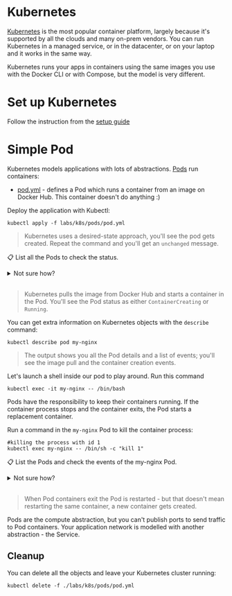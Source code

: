 # Kubernetes

[Kubernetes](https://kubernetes.io) is the most popular container platform, largely because it's supported by all the clouds and many on-prem vendors. You can run Kubernetes in a managed service, or in the datacenter, or on your laptop and it works in the same way.

Kubernetes runs your apps in containers using the same images you use with the Docker CLI or with Compose, but the model is very different.

# Set up Kubernetes

Follow the instruction from the [setup guide](/setup/README.md#running-a-local-kubernetes-cluster)

# Simple Pod

Kubernetes models applications with lots of abstractions. [Pods](https://kubernetes.io/docs/concepts/workloads/pods/) run containers:

- [pod.yml](./pod.yml) - defines a Pod which runs a container from an image on Docker Hub. This container doesn't do anything :)

Deploy the application with Kubectl:

``` 
kubectl apply -f labs/k8s/pods/pod.yml
```

> Kubernetes uses a desired-state approach, you'll see the pod gets created. Repeat the command and you'll get an `unchanged` message.

📋 List all the Pods to check the status.

<details>
  <summary>Not sure how?</summary>

```shell
# kubectl uses a standard [verb] [object] syntax:
kubectl get pods
```

</details><br/>

> Kubernetes pulls the image from Docker Hub and starts a container in the Pod. You'll see the Pod status as either `ContainerCreating` or `Running`.

You can get extra information on Kubernetes objects with the `describe` command:

```shell
kubectl describe pod my-nginx
```

> The output shows you all the Pod details and a list of events; you'll see the image pull and the container creation events.

Let's launch a shell inside our pod to play around. Run this command

```shell
kubectl exec -it my-nginx -- /bin/bash
```

Pods have the responsibility to keep their containers running. If the container process stops and the container exits, the Pod starts a replacement container.

Run a command in the `my-nginx` Pod to kill the container process:

```shell
#killing the process with id 1
kubectl exec my-nginx -- /bin/sh -c "kill 1"
```

📋 List the Pods and check the events of the my-nginx Pod.

<details>
  <summary>Not sure how?</summary>

```shell
# the Pod list shows the restart count:
kubectl get pods

# the details show the container being replaced:
kubectl describe pod my-nginx
```

</details><br/>

> When Pod containers exit the Pod is restarted - but that doesn't mean restarting the same container, a new container gets created.

Pods are the compute abstraction, but you can't publish ports to send traffic to Pod containers. Your application network is modelled with another abstraction - the Service.

## Cleanup

You can delete all the objects and leave your Kubernetes cluster running:

```
kubectl delete -f ./labs/k8s/pods/pod.yml
```